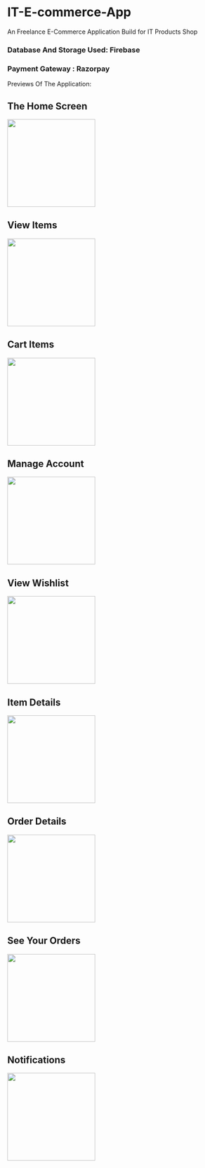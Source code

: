 # IT-E-commerce-App

An Freelance E-Commerce Application Build for IT Products Shop

### Database And Storage Used: Firebase

### Payment Gateway : Razorpay


Previews Of The Application:


## The Home Screen

<img src="Previews/1.jpg" width="200">


## View Items
<img src="Previews/2.jpg" width="200">


## Cart Items
<img src="Previews/3.jpg" width="200">


## Manage Account
<img src="Previews/4.jpg" width="200">


## View Wishlist
<img src="Previews/5.jpg" width="200">


## Item Details
<img src="Previews/6.jpg" width="200">


## Order Details
<img src="Previews/7.jpg" width="200">


## See Your Orders
<img src="Previews/8.jpg" width="200">


## Notifications
<img src="Previews/9.jpg" width="200">




